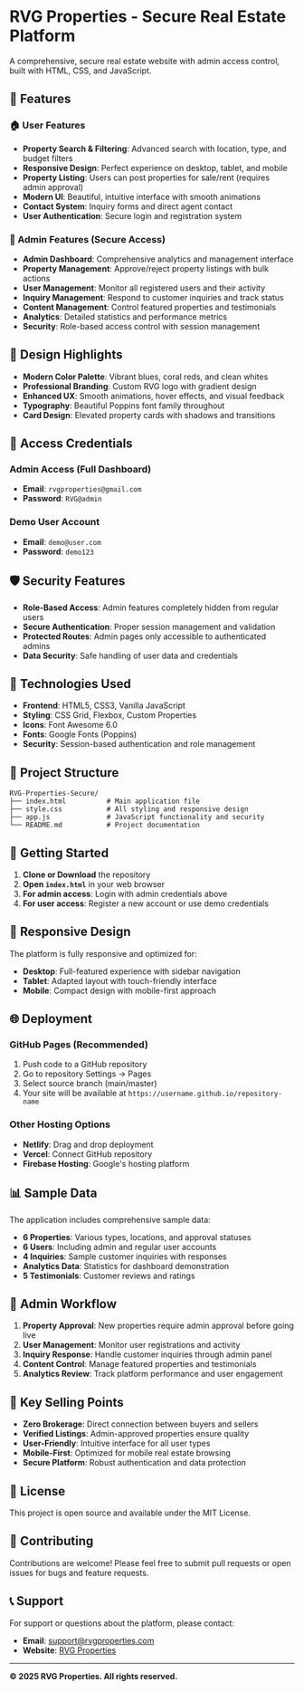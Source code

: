 # RVG Properties - Secure Real Estate Platform

A comprehensive, secure real estate website with admin access control, built with HTML, CSS, and JavaScript.

## 🚀 Features

### 🏠 User Features
- **Property Search & Filtering**: Advanced search with location, type, and budget filters
- **Responsive Design**: Perfect experience on desktop, tablet, and mobile
- **Property Listing**: Users can post properties for sale/rent (requires admin approval)
- **Modern UI**: Beautiful, intuitive interface with smooth animations
- **Contact System**: Inquiry forms and direct agent contact
- **User Authentication**: Secure login and registration system

### 🔐 Admin Features (Secure Access)
- **Admin Dashboard**: Comprehensive analytics and management interface
- **Property Management**: Approve/reject property listings with bulk actions
- **User Management**: Monitor all registered users and their activity
- **Inquiry Management**: Respond to customer inquiries and track status
- **Content Management**: Control featured properties and testimonials
- **Analytics**: Detailed statistics and performance metrics
- **Security**: Role-based access control with session management

## 🎨 Design Highlights

- **Modern Color Palette**: Vibrant blues, coral reds, and clean whites
- **Professional Branding**: Custom RVG logo with gradient design
- **Enhanced UX**: Smooth animations, hover effects, and visual feedback
- **Typography**: Beautiful Poppins font family throughout
- **Card Design**: Elevated property cards with shadows and transitions

## 🔑 Access Credentials

### Admin Access (Full Dashboard)
- **Email**: `rvgproperties@gmail.com`
- **Password**: `RVG@admin`

### Demo User Account
- **Email**: `demo@user.com`
- **Password**: `demo123`

## 🛡️ Security Features

- **Role-Based Access**: Admin features completely hidden from regular users
- **Secure Authentication**: Proper session management and validation
- **Protected Routes**: Admin pages only accessible to authenticated admins
- **Data Security**: Safe handling of user data and credentials

## 🔧 Technologies Used

- **Frontend**: HTML5, CSS3, Vanilla JavaScript
- **Styling**: CSS Grid, Flexbox, Custom Properties
- **Icons**: Font Awesome 6.0
- **Fonts**: Google Fonts (Poppins)
- **Security**: Session-based authentication and role management

## 📁 Project Structure

```
RVG-Properties-Secure/
├── index.html          # Main application file
├── style.css           # All styling and responsive design
├── app.js              # JavaScript functionality and security
└── README.md           # Project documentation
```

## 🚀 Getting Started

1. **Clone or Download** the repository
2. **Open `index.html`** in your web browser
3. **For admin access**: Login with admin credentials above
4. **For user access**: Register a new account or use demo credentials

## 📱 Responsive Design

The platform is fully responsive and optimized for:
- **Desktop**: Full-featured experience with sidebar navigation
- **Tablet**: Adapted layout with touch-friendly interface
- **Mobile**: Compact design with mobile-first approach

## 🌐 Deployment

### GitHub Pages (Recommended)
1. Push code to a GitHub repository
2. Go to repository Settings → Pages
3. Select source branch (main/master)
4. Your site will be available at `https://username.github.io/repository-name`

### Other Hosting Options
- **Netlify**: Drag and drop deployment
- **Vercel**: Connect GitHub repository
- **Firebase Hosting**: Google's hosting platform

## 📊 Sample Data

The application includes comprehensive sample data:
- **6 Properties**: Various types, locations, and approval statuses
- **6 Users**: Including admin and regular user accounts
- **4 Inquiries**: Sample customer inquiries with responses
- **Analytics Data**: Statistics for dashboard demonstration
- **5 Testimonials**: Customer reviews and ratings

## 🔄 Admin Workflow

1. **Property Approval**: New properties require admin approval before going live
2. **User Management**: Monitor user registrations and activity
3. **Inquiry Response**: Handle customer inquiries through admin panel
4. **Content Control**: Manage featured properties and testimonials
5. **Analytics Review**: Track platform performance and user engagement

## 🎯 Key Selling Points

- **Zero Brokerage**: Direct connection between buyers and sellers
- **Verified Listings**: Admin-approved properties ensure quality
- **User-Friendly**: Intuitive interface for all user types
- **Mobile-First**: Optimized for mobile real estate browsing
- **Secure Platform**: Robust authentication and data protection

## 📝 License

This project is open source and available under the MIT License.

## 👥 Contributing

Contributions are welcome! Please feel free to submit pull requests or open issues for bugs and feature requests.

## 📞 Support

For support or questions about the platform, please contact:
- **Email**: support@rvgproperties.com
- **Website**: [RVG Properties](#)

---

**© 2025 RVG Properties. All rights reserved.**
